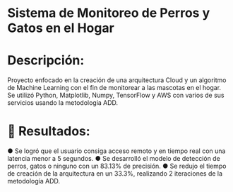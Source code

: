 # Sistema de Monitoreo de Perros y Gatos en el Hogar
# Descripción:
Proyecto enfocado en la creación de una arquitectura Cloud y un algoritmo de Machine Learning con el fin de 
monitorear a las mascotas en el hogar. Se utilizó Python, Matplotlib, Numpy, TensorFlow y AWS con varios de sus 
servicios usando la metodología ADD.
# 📌 Resultados: 
● Se logró que el usuario consiga acceso remoto y en tiempo real con una latencia menor a 5 segundos. 
● Se desarrolló el modelo de detección de perros, gatos o ninguno con un 83.13% de precisión. 
● Se redujo el tiempo de creación de la arquitectura en un 33.3%, realizando 2 iteraciones de la metodología ADD. 

